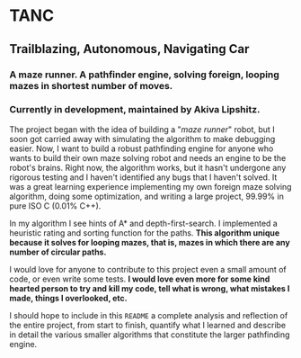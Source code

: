 # TANC
## Trailblazing, Autonomous, Navigating Car
### A maze runner. A pathfinder engine, solving foreign, looping mazes in shortest number of moves.
### Currently in development, maintained by Akiva Lipshitz.
The project began with the idea of building a "_maze runner_" robot, but I soon got carried away with simulating the algorithm to make debugging easier. Now, I want to build a robust pathfinding engine for anyone who wants to build their own maze solving robot and needs an engine to be the robot's brains. Right now, the algorithm works, but it hasn't undergone any rigorous testing and I haven't identified any bugs that I haven't solved. It was a great learning experience implementing my own foreign maze solving algorithm, doing some optimization, and writing a large project, 99.99% in pure ISO C (0.01% C++).

In my algorithm I see hints of A* and depth-first-search. I implemented a heuristic rating and sorting function for the paths. **This algorithm unique because it solves for looping mazes, that is, mazes in which there are any number of circular paths.**

I would love for anyone to contribute to this project even a small amount of code, or even write some tests. **I would love even more for some kind hearted person to try and kill my code, tell what is wrong, what mistakes I made, things I overlooked, etc.**

I should hope to include in this `README` a complete analysis and reflection of the entire project, from start to finish, quantify what I learned and describe in detail the various smaller algorithms that constitute the larger pathfinding engine.

